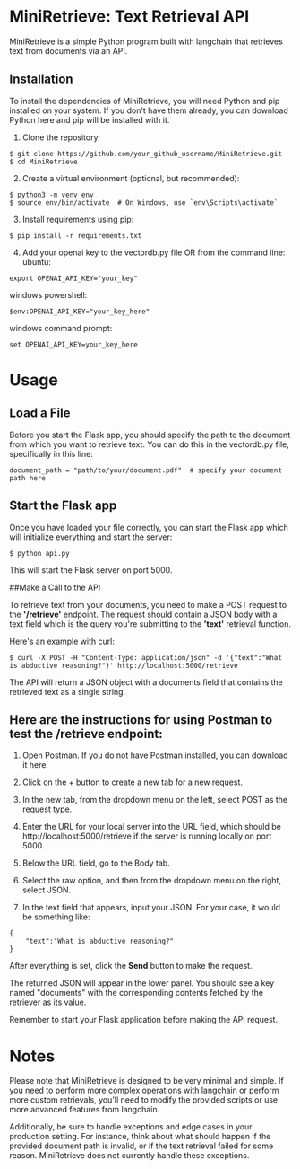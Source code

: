 # MiniRetrieve: Text Retrieval API
MiniRetrieve is a simple Python program built with langchain that retrieves text from documents via an API.

## Installation
To install the dependencies of MiniRetrieve, you will need Python and pip installed on your system. If you don't have them already, you can download Python here and pip will be installed with it.

1. Clone the repository:
```
$ git clone https://github.com/your_github_username/MiniRetrieve.git
$ cd MiniRetrieve
```

2. Create a virtual environment (optional, but recommended):
```
$ python3 -m venv env
$ source env/bin/activate  # On Windows, use `env\Scripts\activate`
```
3. Install requirements using pip:
```
$ pip install -r requirements.txt
```
4. Add your openai key to the vectordb.py file OR from the command line:
ubuntu:
```
export OPENAI_API_KEY="your_key"
```
windows powershell:
```
$env:OPENAI_API_KEY="your_key_here"
```
windows command prompt:
```
set OPENAI_API_KEY=your_key_here
```

# Usage
## Load a File

Before you start the Flask app, you should specify the path to the document from which you want to retrieve text. You can do this in the vectordb.py file, specifically in this line:

```
document_path = "path/to/your/document.pdf"  # specify your document path here
```

## Start the Flask app

Once you have loaded your file correctly, you can start the Flask app which will initialize everything and start the server:
```
$ python api.py
```

This will start the Flask server on port 5000.

##Make a Call to the API

To retrieve text from your documents, you need to make a POST request to the **'/retrieve'** endpoint. The request should contain a JSON body with a text field which is the query you're submitting to the **'text'** retrieval function.

Here's an example with curl:
```
$ curl -X POST -H "Content-Type: application/json" -d '{"text":"What is abductive reasoning?"}' http://localhost:5000/retrieve
```
The API will return a JSON object with a documents field that contains the retrieved text as a single string.

## Here are the instructions for using Postman to test the /retrieve endpoint:

1. Open Postman. If you do not have Postman installed, you can download it here.

2. Click on the + button to create a new tab for a new request.

3. In the new tab, from the dropdown menu on the left, select POST as the request type.

4. Enter the URL for your local server into the URL field, which should be http://localhost:5000/retrieve if the server is running locally on port 5000.

5. Below the URL field, go to the Body tab.

6. Select the raw option, and then from the dropdown menu on the right, select JSON.

7. In the text field that appears, input your JSON. For your case, it would be something like:
```
{
    "text":"What is abductive reasoning?"
}
```
After everything is set, click the **Send** button to make the request.

The returned JSON will appear in the lower panel. You should see a key named "documents" with the corresponding contents fetched by the retriever as its value.

Remember to start your Flask application before making the API request.

# Notes
Please note that MiniRetrieve is designed to be very minimal and simple. If you need to perform more complex operations with langchain or perform more custom retrievals, you'll need to modify the provided scripts or use more advanced features from langchain.

Additionally, be sure to handle exceptions and edge cases in your production setting. For instance, think about what should happen if the provided document path is invalid, or if the text retrieval failed for some reason. MiniRetrieve does not currently handle these exceptions.
